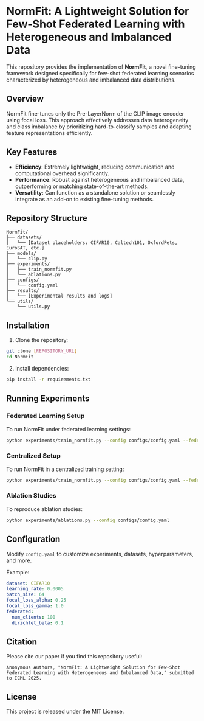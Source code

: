 # NormFit: A Lightweight Solution for Few-Shot Federated Learning with Heterogeneous and Imbalanced Data

This repository provides the implementation of **NormFit**, a novel fine-tuning framework designed specifically for few-shot federated learning scenarios characterized by heterogeneous and imbalanced data distributions.

## Overview

NormFit fine-tunes only the Pre-LayerNorm of the CLIP image encoder using focal loss. This approach effectively addresses data heterogeneity and class imbalance by prioritizing hard-to-classify samples and adapting feature representations efficiently.

## Key Features

- **Efficiency**: Extremely lightweight, reducing communication and computational overhead significantly.
- **Performance**: Robust against heterogeneous and imbalanced data, outperforming or matching state-of-the-art methods.
- **Versatility**: Can function as a standalone solution or seamlessly integrate as an add-on to existing fine-tuning methods.

## Repository Structure
```
NormFit/
├── datasets/
│   └── [Dataset placeholders: CIFAR10, Caltech101, OxfordPets, EuroSAT, etc.]
├── models/
│   └── clip.py
├── experiments/
│   ├── train_normfit.py
│   └── ablations.py
├── configs/
│   └── config.yaml
├── results/
│   └── [Experimental results and logs]
└── utils/
    └── utils.py
```

## Installation

1. Clone the repository:

```bash
git clone [REPOSITORY_URL]
cd NormFit
```

2. Install dependencies:

```bash
pip install -r requirements.txt
```

## Running Experiments

### Federated Learning Setup

To run NormFit under federated learning settings:

```bash
python experiments/train_normfit.py --config configs/config.yaml --federated True
```

### Centralized Setup

To run NormFit in a centralized training setting:

```bash
python experiments/train_normfit.py --config configs/config.yaml --federated False
```

### Ablation Studies

To reproduce ablation studies:

```bash
python experiments/ablations.py --config configs/config.yaml
```

## Configuration

Modify `config.yaml` to customize experiments, datasets, hyperparameters, and more.

Example:
```yaml
dataset: CIFAR10
learning_rate: 0.0005
batch_size: 64
focal_loss_alpha: 0.25
focal_loss_gamma: 1.0
federated:
  num_clients: 100
  dirichlet_beta: 0.1
```

## Citation

Please cite our paper if you find this repository useful:

```
Anonymous Authors, "NormFit: A Lightweight Solution for Few-Shot Federated Learning with Heterogeneous and Imbalanced Data," submitted to ICML 2025.
```

## License

This project is released under the MIT License.

